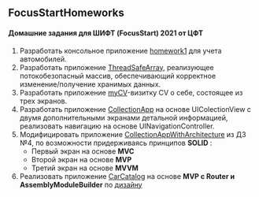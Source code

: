 ## FocusStartHomeworks
#### Домашние задания для ШИФТ (FocusStart) 2021 от ЦФТ

1. Разработать консольное приложение [homework1](https://github.com/hellbeemzk/FocusStartHomeworks/tree/master/homework1) для учета автомобилей.
2. Разработать приложение [ThreadSafeArray](https://github.com/hellbeemzk/FocusStartHomeworks/tree/master/ThreadSafeArray), реализующее потокобезопасный массив, обеспечивающий корректное изменение/получение хранимых данных.
3. Разработать приложение [myCV](https://github.com/hellbeemzk/FocusStartHomeworks/tree/master/myCV)-визитку CV о себе, состоящее из трех экранов.
4. Разработать приложение [CollectionApp](https://github.com/hellbeemzk/FocusStartHomeworks/tree/master/CollectionApp) на основе UIColectionView с двумя дополнительными экранами детальной информацией, реализовать навигацию на основе UINavigationController.
5. Модифицировать приложение  [CollectionAppWithArchitecture](https://github.com/hellbeemzk/FocusStartHomeworks/tree/master/CollectionAppWithArchitecture) из ДЗ №4, по возможности придерживаясь принципов **SOLID** : 
    - Первый экран на основе **MVC**
    - Второй экран на основе **MVP**
    - Третий экран на основе **MVVM**
 6. Реализовать приложение [CarCatalog](https://github.com/hellbeemzk/FocusStartHomeworks/tree/master/CarCatalog) на основе **MVP с Router и AssemblyModuleBuilder** по [дизайну](https://www.figma.com/file/k7h9OwMvuohqfLneAhah5A/Homework?node-id=0%3A1)  
